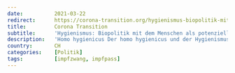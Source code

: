 ```yaml
---
date:          2021-03-22
redirect:      https://corona-transition.org/hygienismus-biopolitik-mit-dem-menschen-als-potenziellem-keimtrager
title:         Corona Transition
subtitle:      'Hygienismus: Biopolitik mit dem Menschen als potenziellem Keimträger'
description:   'Homo hygienicus Der homo hygienicus und der Hygienismus wurden von dem Bildungsphilosophen und Publizisten Matthias Burchardt in einem (...)'
country:       CH
categories:    [Politik]
tags:          [impfzwang, impfpass]
---
```

